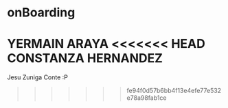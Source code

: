 # onBoarding
YERMAIN ARAYA
<<<<<<< HEAD
CONSTANZA HERNANDEZ
=======
Jesu Zuniga Conte :P
>>>>>>> fe94f0d57b6bb4f13e4efe77e532e78a98fab1ce
